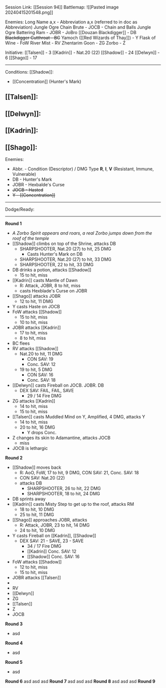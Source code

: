 Session Link:
[[Session 94]]
Battlemap:
![[Pasted image 20240415201548.png]]

Enemies:
Long Name a,x - Abbreviation a,x (referred to in doc as Abbreviation)
Jungle Ogre Chain Brute - JOCB - Chain and Balls
Jungle Ogre Battering Ram - JOBR - JoBro
[[Douzan Blackdigger]] - DB
~~Blackdigger Cutthroat - BC~~
Yamoch ([[Red Wizards of Thay]]) - Y
Flask of Wine - FoW
River Mist - RV
Zhentarim Goon - ZG
Zorbo - Z

Initiative:
[[Talsen]] - 3
[[Kadrin]] - Nat.20 (22)
[[Shadow]] - 24
[[Delwyn]] - 6
[[Shago]] - 17

---
Conditions:
[[Shadow]]:
- [[Concentration]] (Hunter's Mark)

[[Talsen]]:
- 

[[Delwyn]]:
- 

[[Kadrin]]:
- 

[[Shago]]: 
- 

Enemies:
- Abbr. - Condition (Descriptor) / DMG Type __R__, __I__, __V__ (Resistant, Immune, Vulnerable)
- DB - Hunter's Mark
- JOBR - Hexbalde's Curse
- ~~JOCB - Hasted~~
- ~~Y - [[Concentration]]~~

---
Dodge/Ready:


---
**Round 1**
- _A Zorbo Spirit appears and roars, a real Zorbo jumps down from the roof of the temple_
- [[Shadow]] climbs on top of the Shrine, attacks DB 
	- SHARPSHOOTER, Nat.20 (27) to hit, 25 DMG
		- Casts Hunter's Mark on DB
	- SHARPSHOOTER, Nat.20 (27) to hit, 33 DMG
	- SHARPSHOOTER, 22 to hit, 33 DMG
- DB drinks a potion, attacks [[Shadow]]
	- 15 to hit, miss
- [[Kadrin]] casts Mantle of Dawn
	- R: Attack, JOBR, 8 to hit, miss
	- casts Hexblade's Curse on JOBR
- [[Shago]] attacks JOBR
	- 12 to hit, 11 DMG
- Y casts Haste on JOCB
- FoW attacks [[Shadow]]
	- 15 to hit, miss
	- 10 to hit, miss
- JOBR attacks [[Kadrin]]
	- 17 to hit, miss
	- 8 to hit, miss
- BC flees
- RV attacks [[Shadow]]
	- Nat.20 to hit, 11 DMG
		- CON SAV: 19
		- Conc. SAV: 12
	- 19 to hit, 5 DMG
		- CON SAV: 16
		- Conc. SAV: 18
- [[Delwyn]] casts Fireball on JOCB. JOBR. DB
	- DEX SAV: FAIL, FAIL, SAVE 
		- 29 / 14 Fire DMG
- ZG attacks [[Kadrin]]
	- 14 to hit, miss
	- 15 to hit, miss
- [[Talsen]] casts Muddled Mind on Y, Amplified, 4 DMG, attacks Y
	- 14 to hit, miss
	- 20 to hit, 16 DMG
		- Y drops Conc.
- Z changes its skin to Adamantine, attacks JOCB
	- miss
- JOCB is lethargic

**Round 2**
- [[Shadow]] moves back
	- R: AoO, FoW, 17 to hit, 9 DMG, CON SAV: 21, Conc. SAV: 18
	- CON SAV: Nat.20 (22)
	- attacks DB
		- SHARPSHOOTER, 26 to hit, 22 DMG
		- SHARPSHOOTER, 18 to hit,  24 DMG
- DB sprints away
- [[Kadrin]] casts Misty Step to get up to the roof, attacks RM
	- 18 to hit, 10 DMG
	- 25 to hit, 11 DMG
- [[Shago]] approaches JOBR, attacks
	- R: Attack, JOBR, 23 to hit, 14 DMG
	- 24 to hit,  10 DMG
- Y casts Fireball on [[Kadrin]], [[Shadow]]
	- DEX SAV: 21 - SAVE, 23 - SAVE
		- 34 / 17 Fire DMG
		- [[Kadrin]] Conc. SAV: 12
		- [[Shadow]] Conc. SAV: 16
- FoW attacks [[Shadow]]
	- 12 to hit, miss
	- 15 to hit, miss
- JOBR attacks [[Talsen]]
- 
- RV
- [[Delwyn]]
- ZG
- [[Talsen]]
- Z
- JOCB


**Round 3**
- asd

**Round 4**
- asd

**Round 5**
- asd

**Round 6**
asd
asd
asd
**Round 7**
asd
asd
asd
**Round 8**
asd
asd
asd
**Round 9**
